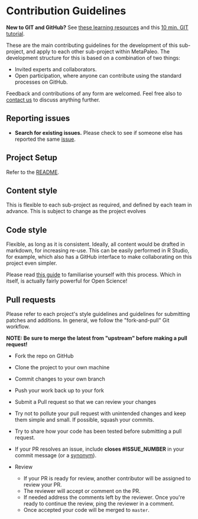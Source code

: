# Contribution Guidelines

**New to GIT and GitHub?** See [these learning resources](https://help.github.com/articles/git-and-github-learning-resources/) and this [10 min. GIT tutorial](https://try.github.io/levels/1/challenges/1).

These are the main contributing guidelines for the development of this sub-project, and apply to each other sub-project within MetaPaleo. The development structure for this is based on a combination of two things:

* Invited experts and collaborators.
* Open participation, where anyone can contribute using the standard processes on GitHub.

Feedback and contributions of any form are welcomed. Feel free also to [contact us](mailto:jon.tennant.2@gmail.com) to discuss anything further.

## Reporting issues

- **Search for existing issues.** Please check to see if someone else has reported the same [issue](https://github.com/Meta-Paleo/Peer-Review-Transparency/issues).

## Project Setup
Refer to the [README](README.md).

## Content style
This is flexible to each sub-project as required, and defined by each team in advance. This is subject to change as the project evolves

## Code style
Flexible, as long as it is consistent. Ideally, all content would be drafted in markdown, for increasing re-use. This can be easily performed in R Studio, for example, which also has a GitHub interface to make collaborating on this project even simpler.

Please read [this guide](https://support.rstudio.com/hc/en-us/articles/200532077-Version-Control-with-Git-and-SVN) to familiarise yourself with this process. Which in itself, is actually fairly powerful for Open Science!

## Pull requests

Please refer to each project's style guidelines and guidelines for submitting patches and additions. In general, we follow the "fork-and-pull" Git workflow.

**NOTE: Be sure to merge the latest from "upstream" before making a pull request!**

- Fork the repo on GitHub
- Clone the project to your own machine
- Commit changes to your own branch
- Push your work back up to your fork
- Submit a Pull request so that we can review your changes

- Try not to pollute your pull request with unintended changes and keep them simple and small. If possible, squash your commits.
- Try to share how your code has been tested before submitting a pull request.
- If your PR resolves an issue, include **closes #ISSUE_NUMBER** in your commit message (or a [synonym](https://help.github.com/articles/closing-issues-via-commit-messages)).
- Review
    - If your PR is ready for review, another contributor will be assigned to review your PR.
    - The reviewer will accept or comment on the PR.
    - If needed address the comments left by the reviewer. Once you're ready to continue the review, ping the reviewer in a comment.
    - Once accepted your code will be merged to `master`.
